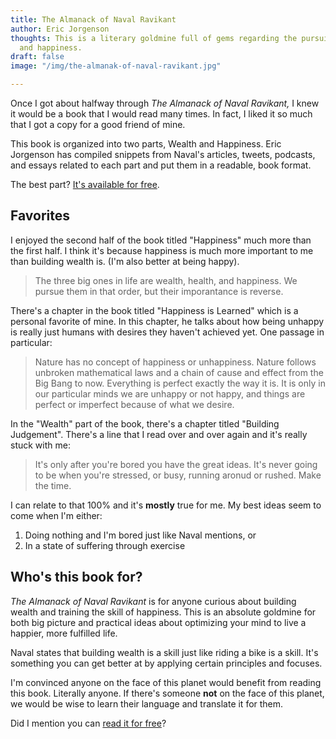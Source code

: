 ```yaml
---
title: The Almanack of Naval Ravikant
author: Eric Jorgenson
thoughts: This is a literary goldmine full of gems regarding the pursuit of wealth
  and happiness.
draft: false
image: "/img/the-almanak-of-naval-ravikant.jpg"

---
```

Once I got about halfway through _The Almanack of Naval Ravikant,_ I knew it would be a book that I would read many times. In fact, I liked it so much that I got a copy for a good friend of mine.

This book is organized into two parts, Wealth and Happiness. Eric Jorgenson has compiled snippets from Naval's articles, tweets, podcasts, and essays related to each part and put them in a readable, book format.

The best part? [It's available for free](https://www.navalmanack.com/).

## Favorites

I enjoyed the second half of the book titled "Happiness" much more than the first half. I think it's because happiness is much more important to me than building wealth is. (I'm also better at being happy).

> The three big ones in life are wealth, health, and happiness. We pursue them in that order, but their imporantance is reverse.

There's a chapter in the book titled "Happiness is Learned" which is a personal favorite of mine. In this chapter, he talks about how being unhappy is really just humans with desires they haven't achieved yet. One passage in particular:

> Nature has no concept of happiness or unhappiness. Nature follows unbroken mathematical laws and a chain of cause and effect from the Big Bang to now. Everything is perfect exactly the way it is. It is only in our particular minds we are unhappy or not happy, and things are perfect or imperfect because of what we desire.

In the "Wealth" part of the book, there's a chapter titled "Building Judgement". There's a line that I read over and over again and it's really stuck with me:

> It's only after you're bored you have the great ideas. It's never going to be when you're stressed, or busy, running aronud or rushed. Make the time.

I can relate to that 100% and it's **mostly** true for me. My best ideas seem to come when I'm either:

1. Doing nothing and I'm bored just like Naval mentions, or
2. In a state of suffering through exercise

## Who's this book for?

_The Almanack of Naval Ravikant_ is for anyone curious about building wealth and training the skill of happiness. This is an absolute goldmine for both big picture and practical ideas about optimizing your mind to live a happier, more fulfilled life.

Naval states that building wealth is a skill just like riding a bike is a skill. It's something you can get better at by applying certain principles and focuses.

I'm convinced anyone on the face of this planet would benefit from reading this book. Literally anyone. If there's someone **not** on the face of this planet, we would be wise to learn their language and translate it for them.

Did I mention you can [read it for free](https://www.navalmanack.com/)?